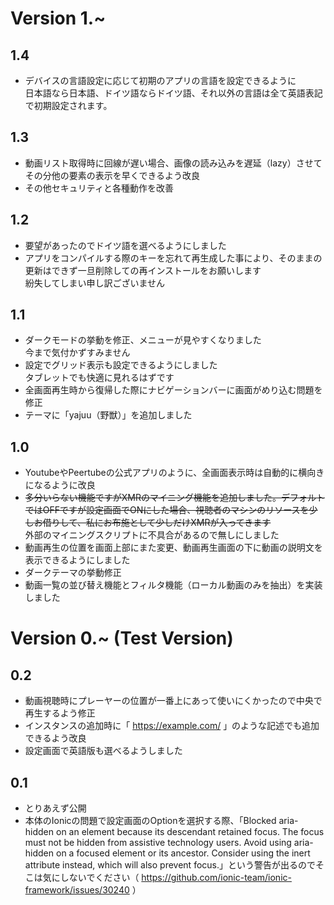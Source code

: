 # Version 1.~ 

## 1.4
- デバイスの言語設定に応じて初期のアプリの言語を設定できるように
<br>日本語なら日本語、ドイツ語ならドイツ語、それ以外の言語は全て英語表記で初期設定されます。

## 1.3
- 動画リスト取得時に回線が遅い場合、画像の読み込みを遅延（lazy）させてその分他の要素の表示を早くできるよう改良
- その他セキュリティと各種動作を改善

## 1.2
- 要望があったのでドイツ語を選べるようにしました
- アプリをコンパイルする際のキーを忘れて再生成した事により、そのままの更新はできず一旦削除しての再インストールをお願いします
<br>紛失してしまい申し訳ございません

## 1.1
- ダークモードの挙動を修正、メニューが見やすくなりました
<br>今まで気付かずすみません
- 設定でグリッド表示も設定できるようにしました
<br>タブレットでも快適に見れるはずです
- 全画面再生時から復帰した際にナビゲーションバーに画面がめり込む問題を修正
- テーマに「yajuu（野獣）」を追加しました

## 1.0
- YoutubeやPeertubeの公式アプリのように、全画面表示時は自動的に横向きになるように改良
- ~~多分いらない機能ですがXMRのマイニング機能を追加しました。デフォルトではOFFですが設定画面でONにした場合、視聴者のマシンのリソースを少しお借りして、私にお布施として少しだけXMRが入ってきます~~
<br>外部のマイニングスクリプトに不具合があるので無しにしました
- 動画再生の位置を画面上部にまた変更、動画再生画面の下に動画の説明文を表示できるようにしました
- ダークテーマの挙動修正
- 動画一覧の並び替え機能とフィルタ機能（ローカル動画のみを抽出）を実装しました

# Version 0.~ (Test Version)

## 0.2
- 動画視聴時にプレーヤーの位置が一番上にあって使いにくかったので中央で再生するよう修正
- インスタンスの追加時に「 https://example.com/ 」のような記述でも追加できるよう改良
- 設定画面で英語版も選べるようしました

## 0.1
- とりあえず公開
- 本体のIonicの問題で設定画面のOptionを選択する際、「Blocked aria-hidden on an element because its descendant retained focus. The focus must not be hidden from assistive technology users. Avoid using aria-hidden on a focused element or its ancestor. Consider using the inert attribute instead, which will also prevent focus.」という警告が出るのでそこは気にしないでください（ https://github.com/ionic-team/ionic-framework/issues/30240 ）
